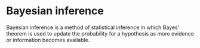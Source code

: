 # Bayesian inference
Bayesian inference is a method of statistical inference in which Bayes' theorem is used to update the probability for a hypothesis as more evidence or information becomes available.
